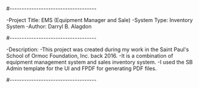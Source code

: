 #------------------------------------

-Project Title: EMS (Equipment Manager and Sale)
-System Type: Inventory System
-Author: Darryl B. Alagdon

#------------------------------------

-Description:
-This project was created during my work in the Saint Paul's School of Ormoc Foundation, Inc. back 2016.
-It is a combination of equipment management system and sales inventory system.
-I used the SB Admin template for the UI and FPDF for generating PDF files.

#------------------------------------
